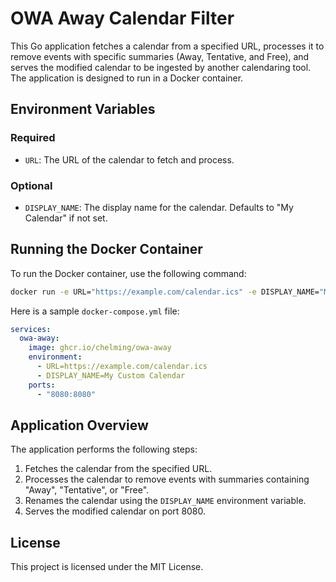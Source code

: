 # OWA Away Calendar Filter

This Go application fetches a calendar from a specified URL, processes it to remove events with specific summaries (Away, Tentative, and Free), and serves the modified calendar to be ingested by another calendaring tool. The application is designed to run in a Docker container.


## Environment Variables

### Required

- `URL`: The URL of the calendar to fetch and process.

### Optional

- `DISPLAY_NAME`: The display name for the calendar. Defaults to "My Calendar" if not set.

## Running the Docker Container

To run the Docker container, use the following command:

```sh
docker run -e URL="https://example.com/calendar.ics" -e DISPLAY_NAME="My Custom Calendar" -p 8080:8080 ghcr.io/chelming/owa-away
```

Here is a sample `docker-compose.yml` file:

```yaml
services:
  owa-away:
    image: ghcr.io/chelming/owa-away
    environment:
      - URL=https://example.com/calendar.ics
      - DISPLAY_NAME=My Custom Calendar
    ports:
      - "8080:8080"
```

## Application Overview

The application performs the following steps:

1. Fetches the calendar from the specified URL.
2. Processes the calendar to remove events with summaries containing "Away", "Tentative", or "Free".
3. Renames the calendar using the `DISPLAY_NAME` environment variable.
4. Serves the modified calendar on port 8080.

## License

This project is licensed under the MIT License.
